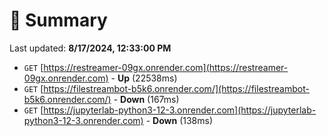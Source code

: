 # 📖 Summary
Last updated: **8/17/2024, 12:33:00 PM**

- `GET` [https://restreamer-09gx.onrender.com](https://restreamer-09gx.onrender.com) - **Up** (22538ms)
- `GET` [https://filestreambot-b5k6.onrender.com/](https://filestreambot-b5k6.onrender.com/) - **Down** (167ms)
- `GET` [https://jupyterlab-python3-12-3.onrender.com](https://jupyterlab-python3-12-3.onrender.com) - **Down** (138ms)
